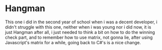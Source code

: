 # Hangman
This one i did in the second year of school when i was a decent developer, i didn't struggle with this one, neither when i was young nor i did now, it is just Hangman after all, i just needed to think a bit on how to do the winning check part, and to remember how to use matrix, not gonna lie, after using Javascript's matrix for a while, going back to C#'s is a nice change.
